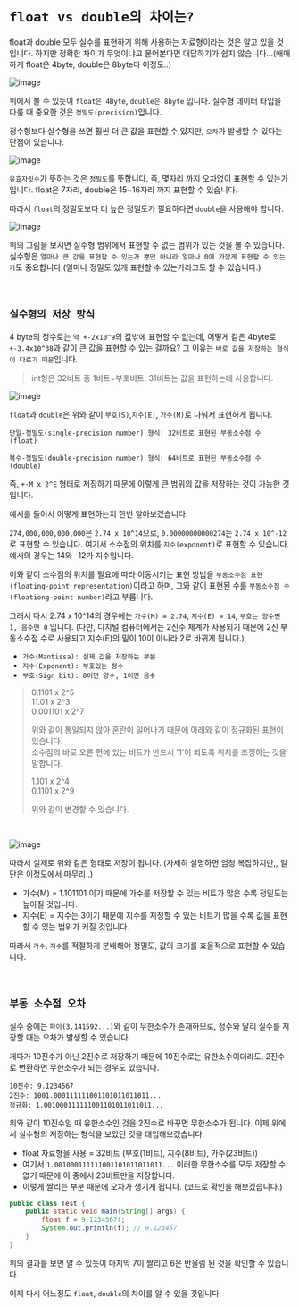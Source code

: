 # `float vs double의 차이는?`

float과 double 모두 실수를 표현하기 위해 사용하는 자료형이라는 것은 알고 있을 것 입니다. 하지만 정확한 차이가 무엇이냐고 물어본다면 대답하기가 쉽지 않습니다...(애매하게 float은 4byte, double은 8byte다 이정도..)

![image](https://github.com/user-attachments/assets/e4e6e73b-9e83-45d3-aa4b-3bd56310e1ad)

위에서 볼 수 있듯이 `float은 4Byte`, `double은 8byte` 입니다. 실수형 데이터 타입을 다룰 때 중요한 것은 `정밀도(precision)`입니다. 

정수형보다 실수형을 쓰면 훨씬 더 큰 값을 표현할 수 있지만, `오차`가 발생할 수 있다는 단점이 있습니다. 

![image](https://github.com/user-attachments/assets/6d513ed4-6adf-4eca-b799-bdb68282a358)

`유효자릿수`가 뜻하는 것은 `정밀도`를 뜻합니다. 즉, 몇자리 까지 오차없이 표현할 수 있는가입니다. float은 7자리, double은 15~16자리 까지 표현할 수 있습니다. 

따라서 `float`의 정밀도보다 더 높은 정밀도가 필요하다면 `double`을 사용해야 합니다. 

![image](https://github.com/user-attachments/assets/101cb2d3-d4a0-4997-8739-2a14dba6f229)

위의 그림을 보시면 실수형 범위에서 표현할 수 없는 범위가 있는 것을 볼 수 있습니다. 실수형은 `얼마나 큰 값을 표현할 수 있는가 뿐만 아니라 얼마나 0에 가깝게 표현할 수 있는가`도 중요합니다.(얼마나 정밀도 있게 표현할 수 있는가라고도 할 수 있습니다.)

<br>

## `실수형의 저장 방식`

4 byte의 정수로는 `약 +-2x10^9`의 값밖에 표현할 수 없는데, 어떻게 같은 4byte로 `+-3.4x10^38`과 같이 큰 값을 표현할 수 있는 걸까요?
그 이유는 `바로 값을 저장하는 형식이 다르기 때문`입니다. 

> int형은 32비트 중 1비트=부호비트, 31비트는 값을 표현하는데 사용합니다.

![image](https://github.com/user-attachments/assets/46e8a57f-3d61-4f69-b773-75f195aa754b)

`float`과 `double`은 위와 같이 `부호(S)`,`지수(E)`, `가수(M)`로 나눠서 표현하게 됩니다. 

```
단일-정밀도(single-precision number) 형식: 32비트로 표현된 부동소수점 수 (float)

복수-정밀도(double-precision number) 형식: 64비트로 표현된 부동소수점 수 (double)
```

즉, `+-M x 2^E` 형태로 저장하기 때문에 이렇게 큰 범위의 값을 저장하는 것이 가능한 것입니다.

예시를 들어서 어떻게 표현하는지 한번 알아보겠습니다. 

`274,000,000,000,000`은 `2.74 x 10^14`으로, `0.00000000000274`는 `2.74 x 10^-12`로 표현할 수 있습니다. 
여기서 소수점의 위치를 `지수(exponent)`로 표현할 수 있습니다. 예시의 경우는 14와 -12가 지수입니다. 

이와 같이 소수점의 위치를 필요에 따라 이동시키는 표현 방법을 `부동소수점 표현(floating-point representation)`이라고 하며,
그와 같이 표현된 수를 `부동소수점 수(floationg-point number)`라고 부릅니다.

그래서 다시 2.74 x 10^14의 경우에는 `가수(M) = 2.74`, `지수(E) = 14`, `부호는 양수면 1, 음수면 0` 입니다. 
(다만, 디지털 컴퓨터에서는 2진수 체계가 사용되기 때문에 2진 부동소수점 수로 사용되고 지수(E)의 밑이 10이 아니라 2로 바뀌게 됩니다.)

- `가수(Mantissa): 실제 값을 저장하는 부분`
- `지수(Exponent): 부호있는 정수`
- `부호(Sign bit): 0이면 양수, 1이면 음수`

> 0.1101 x 2^5 <br>
> 11.01 x 2^3 <br> 
> 0.001101 x 2^7 <br>
> 
> 위와 같이 통일되지 않아 혼란이 일어나기 때문에 아래와 같이 정규화된 표현이 있습니다. <br>
> 소수점의 바로 오른 편에 있는 비트가 반드시 '1'이 되도록 위치를 조정하는 것을 말합니다.
> 
> 1.101 x 2^4 <br>
> 0.1101 x 2^9 <br>
>
> 위와 같이 변경할 수 있습니다.

<br>

![image](https://github.com/user-attachments/assets/b8d7586e-5057-4236-ae96-2e2b988cd1ef)

따라서 실제로 위와 같은 형태로 저장이 됩니다. (자세히 설명하면 엄청 복잡하지만,, 일단은 이정도에서 마무리..)

- 가수(M) = 1.101101 이기 때문에 가수를 저장할 수 있는 비트가 많은 수록 정밀도는 높아질 것입니다.
- 지수(E) = 지수는 3이기 때문에 지수를 지정할 수 있는 비트가 많을 수록 값을 표현할 수 있는 범위가 커질 것입니다.

따라서 `가수`, `지수`를 적절하게 분배해야 정밀도, 값의 크기를 효율적으로 표현할 수 있습니다. 

<br>

## `부동 소수점 오차`

실수 중에는 `파이(3.141592...)`와 같이 무한소수가 존재하므로, 정수와 달리 실수를 저장할 때는 오차가 발생할 수 있습니다.

게다가 10진수가 아닌 2진수로 저장하기 때문에 10진수로는 유한소수이더라도, 2진수로 변환하면 무한소수가 되는 경우도 있습니다. 

```
10진수: 9.1234567 
2진수: 1001.000111111001101011011011...
정규화: 1.001000111111001101011011011...
```

위와 같이 10진수일 때 유한소수인 것을 2진수로 바꾸면 무한소수가 됩니다. 이제 위에서 실수형의 저장하는 형식을 보았던 것을 대입해보겠습니다.

- float 자료형을 사용 = 32비트 (부호(1비트), 지수(8비트), 가수(23비트))
- 여기서 `1.001000111111001101011011011...` 이러한 무한소수를 모두 저장할 수 없기 때문에 이 중에서 23비트만을 저장합니다.
- 이렇게 짤리는 부분 때문에 오차가 생기게 됩니다. (코드로 확인을 해보겠습니다.) 

```java
public class Test {
    public static void main(String[] args) {
        float f = 9.1234567f;
        System.out.println(f); // 9.123457
    }
}
```

위의 결과를 보면 알 수 있듯이 마지막 7이 짤리고 6은 반올림 된 것을 확인할 수 있습니다.

이제 다시 어느정도 `float`, `double`의 차이를 알 수 있을 것입니다. 

